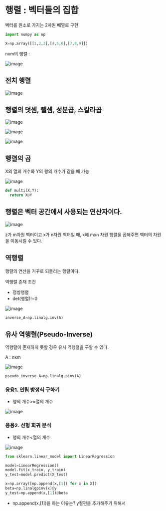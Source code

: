 # 행렬 : 벡터들의 집합

벡터를 원소로 가지는 2차원 배열로 구현

```python
import numpy as np

X=np.array([[1,2,3],[4,5,6],[7,8,9]])
```

nxm의 행렬 :  

![image](https://user-images.githubusercontent.com/57162812/149764623-abf6e209-2641-4b88-a630-2c5d4afc4a9f.png)

## 전치 행렬

![image](https://user-images.githubusercontent.com/57162812/149764791-528402b0-cac2-4b77-8c51-6692b9b32868.png)

## 행렬의 덧셈, 뺄셈, 성분곱, 스칼라곱

![image](https://user-images.githubusercontent.com/57162812/149765454-7cec5cf5-bdd9-4b60-be74-4a1dd4187efc.png)

![image](https://user-images.githubusercontent.com/57162812/149765350-5c339836-baea-494c-ad77-dbc3400018d5.png)

![image](https://user-images.githubusercontent.com/57162812/149765647-182fe3a5-2f83-4659-af4f-56ac3e1b0346.png)

## 행렬의 곱

X의 열의 개수와 Y의 행의 개수가 같을 때 가능

![image](https://user-images.githubusercontent.com/57162812/149765876-156134aa-46b9-4804-b30c-a6b3df1f6f37.png)


```python
def multi(X,Y):
  return X@Y
```

## 행렬은 벡터 공간에서 사용되는 연산자이다.

![image](https://user-images.githubusercontent.com/57162812/149766153-f06f0be9-9d76-4407-be16-94f5cfe274eb.png)

z가 m차원 벡터이고 x가 n차원 벡터일 때, x에 mxn 차원 행렬을 곱해주면 벡터의 차원을 이동시킬 수 있다.

## 역행렬

행렬의 연산을 거꾸로 되돌리는 행렬이다.

역행렬 존재 조건
- 정방행렬
- det(행렬)!=0

![image](https://user-images.githubusercontent.com/57162812/149766493-b835affa-4d58-44d5-9cb7-016d22743de0.png)

```python
inverse_A=np.linalg.inv(A)
```

## 유사 역행렬(Pseudo-Inverse)

역행렬이 존재하지 못할 경우 유사 역행렬을 구할 수 있다.

A : nxm

![image](https://user-images.githubusercontent.com/57162812/149766760-d50fe702-bdba-4a39-aeee-b7f77b8fa335.png)

```python
pseudo_inverse_A=np.linalg.pinv(A)
```

### 응용1. 연립 방정식 구하기
- 행의 개수>=열의 개수

![image](https://user-images.githubusercontent.com/57162812/149767172-cd72c4bc-f7e0-47b6-9416-bb1e9992bea2.png)

### 응용2. 선형 회귀 분석
- 행의 개수<열의 개수

![image](https://user-images.githubusercontent.com/57162812/149767680-e5942b92-82eb-4904-bfb1-01fc42e6210b.png)

```python
from sklearn.linear_model import LinearRegression

model=LinearRegression()
model.fit(x_train, y_train)
y_test=model.predict(X_test)
```

```python
x=np.array([np.append(x,[1]) for x in X])
beta=np.linalgpinv(x)@y
y_test=np.append(x,[1])@beta
```

- np.append(x,[1])을 하는 이유는? y절편을 추가해주기 위해서
